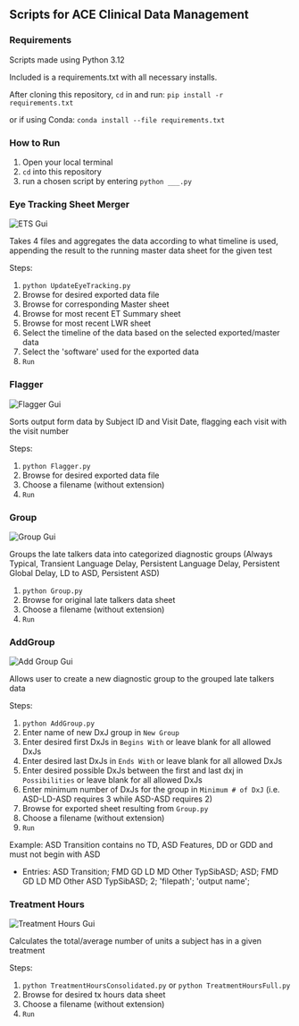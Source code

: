 ## Scripts for ACE Clinical Data Management

### Requirements

Scripts made using Python 3.12

Included is a requirements.txt with all necessary installs.

After cloning this repository, ```cd``` in and run:
```pip install -r requirements.txt```

or if using Conda:
```conda install --file requirements.txt```

### How to Run

1. Open your local terminal
2. ```cd``` into this repository
3. run a chosen script by entering ```python ___.py```

### Eye Tracking Sheet Merger

![ETS Gui](images/ets_gui.PNG)

Takes 4 files and aggregates the data according to what timeline is used, appending the result to the running master data sheet for the given test

Steps:
1. ```python UpdateEyeTracking.py```
2. Browse for desired exported data file
3. Browse for corresponding Master sheet
4. Browse for most recent ET Summary sheet
5. Browse for most recent LWR sheet
6. Select the timeline of the data based on the selected exported/master data
7. Select the 'software' used for the exported data
8. ```Run```

### Flagger

![Flagger Gui](images/flagger_gui.PNG)

Sorts output form data by Subject ID and Visit Date, flagging each visit with the visit number

Steps:
1. ```python Flagger.py```
2. Browse for desired exported data file
3. Choose a filename (without extension)
4. ```Run```

### Group

![Group Gui](images/group_gui.PNG)

Groups the late talkers data into categorized diagnostic groups (Always Typical, Transient Language Delay, Persistent Language Delay, Persistent Global Delay, LD to ASD, Persistent ASD)

1. ```python Group.py```
2. Browse for original late talkers data sheet
3. Choose a filename (without extension)
4. ```Run```

### AddGroup

![Add Group Gui](images/addgroup_gui.PNG)

Allows user to create a new diagnostic group to the grouped late talkers data

Steps:
1. ```python AddGroup.py```
2. Enter name of new DxJ group in ```New Group```
3. Enter desired first DxJs in ```Begins With``` or leave blank for all allowed DxJs
4. Enter desired last DxJs in ```Ends With``` or leave blank for all allowed DxJs
5. Enter desired possible DxJs between the first and last dxj in ```Possibilities``` or leave blank for all allowed DxJs
6. Enter minimum number of DxJs for the group in ```Minimum # of DxJ``` (i.e. ASD-LD-ASD requires 3 while ASD-ASD requires 2)
7. Browse for exported sheet resulting from ```Group.py```
8. Choose a filename (without extension)
9. ```Run```

Example: ASD Transition contains no TD, ASD Features, DD or GDD and must not begin with ASD
- Entries: ASD Transition; FMD GD LD MD Other TypSibASD; ASD; FMD GD LD MD Other ASD TypSibASD; 2; 'filepath'; 'output name';

### Treatment Hours

![Treatment Hours Gui](images/txhourscons_gui.PNG)

Calculates the total/average number of units a subject has in a given treatment

Steps:
1. ```python TreatmentHoursConsolidated.py``` or ```python TreatmentHoursFull.py```
2. Browse for desired tx hours data sheet
3. Choose a filename (without extension)
4. ```Run```

